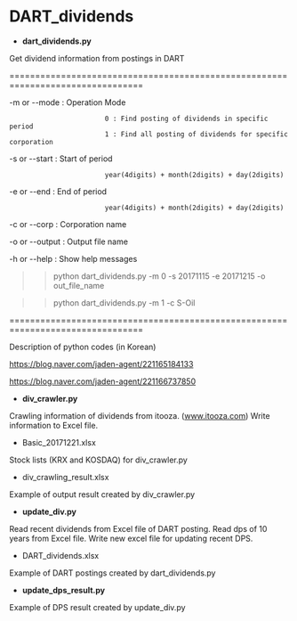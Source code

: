 # DART_dividends

* __dart_dividends.py__

Get dividend information from postings in DART

================================================================================

-m or --mode <number>   :  Operation Mode
                            
                            0 : Find posting of dividends in specific period
                            1 : Find all posting of dividends for specific corporation
                            
-s or --start <number>  :  Start of period
  
                            year(4digits) + month(2digits) + day(2digits)
-e or --end <number>    :  End of period
  
                            year(4digits) + month(2digits) + day(2digits)
                            
-c or --corp <name>     :  Corporation name
  
-o or --output <name>	:  Output file name
  
-h or --help            :  Show help messages

<Example>
  
>> python dart_dividends.py -m 0 -s 20171115 -e 20171215 -o out_file_name

>> python dart_dividends.py -m 1 -c S-Oil

================================================================================

Description of python codes (in Korean)

https://blog.naver.com/jaden-agent/221165184133

https://blog.naver.com/jaden-agent/221166737850 
 
* __div_crawler.py__

Crawling information of dividends from itooza. (www.itooza.com)
Write information to Excel file.

* Basic_20171221.xlsx

Stock lists (KRX and KOSDAQ) for div_crawler.py

* div_crawling_result.xlsx

Example of output result created by div_crawler.py

* __update_div.py__

Read recent dividends from Excel file of DART posting.
Read dps of 10 years from Excel file.
Write new excel file for updating recent DPS.

* DART_dividends.xlsx

Example of DART postings created by dart_dividends.py

* __update_dps_result.py__
 
Example of DPS result created by update_div.py
